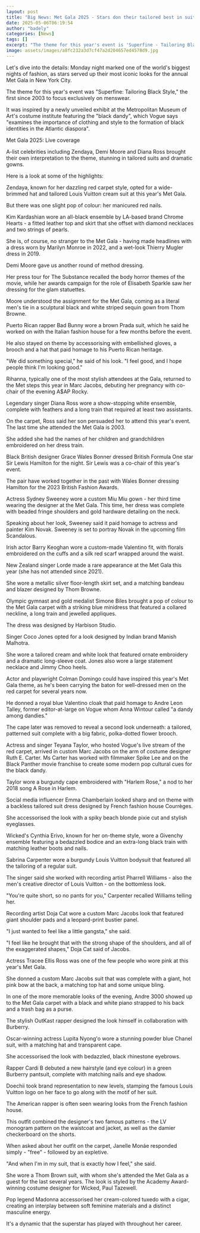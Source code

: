 ```yaml
---
layout: post
title: "Big News: Met Gala 2025 - Stars don their tailored best in suits, feathers and ties"
date: 2025-05-06T06:19:54
author: "badely"
categories: [News]
tags: []
excerpt: "The theme for this year's event is 'Superfine - Tailoring Black Style,' the first since 2003 to focus exclusively on menswear."
image: assets/images/a8fc232a3d7cf47a2d204657ed4578d9.jpg
---
```


Let's dive into the details: Monday night marked one of the world's biggest nights of fashion, as stars served up their most iconic looks for the annual Met Gala in New York City.

The theme for this year's event was "Superfine: Tailoring Black Style," the first since 2003 to focus exclusively on menswear.

It was inspired by a newly unveiled exhibit at the Metropolitan Museum of Art's costume institute featuring the "black dandy", which Vogue says "examines the importance of clothing and style to the formation of black identities in the Atlantic diaspora".

Met Gala 2025: Live coverage

A-list celebrities including Zendaya, Demi Moore and Diana Ross brought their own interpretation to the theme, stunning in tailored suits and dramatic gowns. 

Here is a look at some of the highlights:

Zendaya, known for her dazzling red carpet style, opted for a wide-brimmed hat and tailored Louis Vuitton cream suit at this year's Met Gala.

But there was one slight pop of colour: her manicured red nails.

Kim Kardashian wore an all-black ensemble by LA-based brand Chrome Hearts - a fitted leather top and skirt that she offset with diamond necklaces and two strings of pearls.

She is, of course, no stranger to the Met Gala - having made headlines with a dress worn by Marilyn Monroe in 2022, and a wet-look Thierry Mugler dress in 2019.

Demi Moore gave us another round of method dressing. 

Her press tour for The Substance recalled the body horror themes of the movie, while her awards campaign for the role of Elisabeth Sparkle saw her dressing for the  glam statuettes.

Moore understood the assignment for the Met Gala, coming as a literal men's tie in a sculptural black and white striped sequin gown from Thom Browne.

Puerto Rican rapper Bad Bunny wore a brown Prada suit, which he said he worked on with the Italian fashion house for a few months before the event.

He also stayed on theme by accessorising with embellished gloves, a brooch and a hat that paid homage to his Puerto Rican heritage. 

"We did something special," he said of his look. "I feel good, and I hope people think I'm looking good."

Rihanna, typically one of the most stylish attendees at the Gala, returned to the Met steps this year in Marc Jacobs, debuting her pregnancy with co-chair of the evening A$AP Rocky.

Legendary singer Diana Ross wore a show-stopping white ensemble, complete with feathers and a long train that required at least two assistants. 

On the carpet, Ross said her son persuaded her to attend this year's event. The last time she attended the Met Gala is 2003.

She added she had the names of her children and grandchildren embroidered on her dress train.

Black British designer Grace Wales Bonner dressed British Formula One star Sir Lewis Hamilton for the night. Sir Lewis was a co-chair of this year's event.

The pair have worked together in the past with Wales Bonner dressing Hamilton for the 2023 British Fashion Awards.

Actress Sydney Sweeney wore a custom Miu Miu gown - her third time wearing the designer at the Met Gala. This time, her dress was complete with beaded fringe shoulders and gold hardware detailing on the neck.

Speaking about her look, Sweeney said it paid homage to actress and painter Kim Novak. Sweeney is set to portray Novak in the upcoming film Scandalous.

Irish actor Barry Keoghan wore a custom-made Valentino fit, with florals embroidered on the cuffs and a silk red scarf wrapped around the waist.

New Zealand singer Lorde made a rare appearance at the Met Gala this year (she has not attended since 2021).

She wore a metallic silver floor-length skirt set, and a matching bandeau and blazer designed by Thom Browne. 

Olympic gymnast and gold medalist Simone Biles brought a pop of colour to the Met Gala carpet with a striking blue minidress that featured a collared neckline, a long train and jewelled appliques. 

The dress was designed by Harbison Studio.

Singer Coco Jones opted for a look designed by Indian brand Manish Malhotra.

She wore a tailored cream and white look that featured ornate embroidery and a dramatic long-sleeve coat. Jones also wore a large statement necklace and Jimmy Choo heels.

Actor and playwright Colman Domingo could have inspired this year's Met Gala theme, as he's been carrying the baton for well-dressed men on the red carpet for several years now. 

He donned a royal blue Valentino cloak that paid homage to Andre Leon Talley, former editor-at-large on Vogue whom Anna Wintour called "a dandy among dandies."

The cape later was removed to reveal a second look underneath: a tailored, patterned suit complete with a big fabric, polka-dotted flower brooch. 

Actress and singer Teyana Taylor, who hosted Vogue's live stream of the red carpet, arrived in custom Marc Jacobs on the arm of costume designer Ruth E. Carter. Ms Carter has worked with filmmaker Spike Lee and on the Black Panther movie franchise to create some modern pop cultural cues for the black dandy. 

Taylor wore a burgundy cape embroidered with "Harlem Rose," a nod to her 2018 song A Rose in Harlem.

Social media influencer Emma Chamberlain looked sharp and on theme with a backless tailored suit dress designed by French fashion house Courrèges.

She accessorised the look with a spiky beach blonde pixie cut and stylish eyeglasses.

Wicked's Cynthia Erivo, known for her on-theme style, wore a Givenchy ensemble featuring a bedazzled bodice and an extra-long black train with matching leather boots and nails. 

Sabrina Carpenter wore a burgundy Louis Vuitton bodysuit that featured all the tailoring of a regular suit. 

The singer said she worked with recording artist Pharrell Williams - also the men's creative director of Louis Vuitton - on the bottomless look. 

"You're quite short, so no pants for you," Carpenter recalled Williams telling her. 

Recording artist Doja Cat wore a custom Marc Jacobs look that featured giant shoulder pads and a leopard-print bustier panel. 

"I just wanted to feel like a little gangsta," she said. 

"I feel like he brought that with the strong shape of the shoulders, and all of the exaggerated shapes," Doja Cat said of Jacobs.

Actress Tracee Ellis Ross was one of the few people who wore pink at this year's Met Gala.

She donned a custom Marc Jacobs suit that was complete with a giant, hot pink bow at the back, a matching top hat and some unique bling. 

In one of the more memorable looks of the evening, Andre 3000 showed up to the Met Gala carpet with a black and white piano strapped to his back and a trash bag as a purse.

The stylish OutKast rapper designed the look himself in collaboration with Burberry. 

Oscar-winning actress Lupita Nyong'o wore a stunning powder blue Chanel suit, with a matching hat and transparent cape.

She accessorised the look with bedazzled, black rhinestone eyebrows.

Rapper Cardi B debuted a new hairstyle (and eye colour) in a green Burberry pantsuit, complete with matching nails and eye shadow.

Doechii took brand representation to new levels, stamping the famous Louis Vuitton logo on her face to go along with the motif of her suit.

The American rapper is often seen wearing looks from the French fashion house. 

This outfit combined the designer's two famous patterns - the LV monogram pattern on the waistcoat and jacket, as well as the damier checkerboard on the shorts.

When asked about her outfit on the carpet, Janelle Monáe responded simply - "free" - followed by an expletive.

"And when I'm in my suit, that is exactly how I feel," she said.

She wore a Thom Brown suit, with whom she's attended the Met Gala as a guest for the last several years. The look is styled by the Academy Award-winning costume designer for Wicked, Paul Tazewell.

Pop legend Madonna accessorised her cream-colored tuxedo with a cigar, creating an interplay between soft feminine materials and a distinct masculine energy. 

It's a dynamic that the superstar has played with throughout her career.

